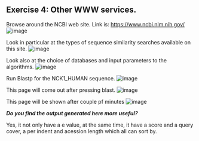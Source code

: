 ## Exercise 4: Other WWW services.
Browse around the NCBI web site.
Link is: https://www.ncbi.nlm.nih.gov/    
![image](https://github.com/xingyc520bio/bioinformatics/assets/49332831/a703dcbe-22cc-455b-8eef-b67bf7f6f240)

Look in particular at the types of sequence similarity searches available on this site. 
![image](https://github.com/xingyc520bio/bioinformatics/assets/49332831/893a1b32-27db-44bb-90b1-3357465ca8bc)


Look also at the choice of databases and input parameters to the algorithms. 
![image](https://github.com/xingyc520bio/bioinformatics/assets/49332831/d0fd24cd-ad61-49e9-a7fd-134d6982b19b)


Run Blastp for the NCK1_HUMAN sequence.
![image](https://github.com/xingyc520bio/bioinformatics/assets/49332831/14547cdc-9f59-462c-b02a-3127dc3cbc14)

This page will come out after pressing blast.
![image](https://github.com/xingyc520bio/bioinformatics/assets/49332831/396186ab-ec11-4a61-8268-9a9bbbb3963e)

This page will be shown after couple pf minutes
![image](https://github.com/xingyc520bio/bioinformatics/assets/49332831/4ecb18b1-b173-40dc-8fc5-b190d414e9f9)

***Do you find the output generated here more useful?***

Yes, it not only have a e value, at the same time, it have a score and a query cover, a per indent and acession length which all can sort by.
